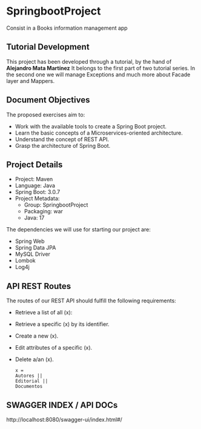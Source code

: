# SpringbootProject
Consist in a Books information management app

## Tutorial Development
This project has been developed through a tutorial, by the hand of __Alejandro Mata Martínez__
It belongs to the first part of two tutorial series.
In the second one we will manage Exceptions and much more about Facade layer and Mappers.

## Document Objectives
The proposed exercises aim to:

- Work with the available tools to create a Spring Boot project.
- Learn the basic concepts of a Microservices-oriented architecture.
- Understand the concept of REST API.
- Grasp the architecture of Spring Boot.

## Project Details
- Project: Maven
- Language: Java
- Spring Boot: 3.0.7
- Project Metadata:
    - Group: SpringbootProject
    - Packaging: war
    - Java: 17

The dependencies we will use for starting our project are:
- Spring Web
- Spring Data JPA
- MySQL Driver
- Lombok
- Log4j

## API REST Routes
The routes of our REST API should fulfill the following requirements:

- Retrieve a list of all (x):
  
- Retrieve a specific (x) by its identifier.
- Create a new (x).
- Edit attributes of a specific (x).
- Delete a/an (x).

      x =
      Autores ||
      Editorial ||
      Documentos 

## SWAGGER INDEX / API DOCs
http://localhost:8080/swagger-ui/index.html#/